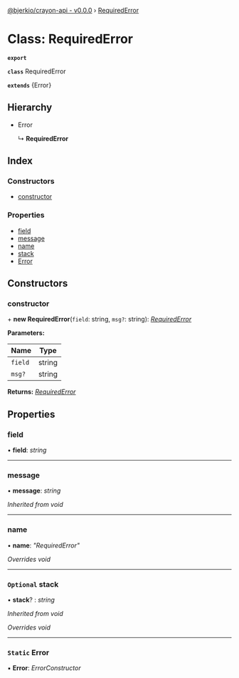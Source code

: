 [@bjerkio/crayon-api - v0.0.0](../README.md) › [RequiredError](requirederror.md)

# Class: RequiredError

**`export`** 

**`class`** RequiredError

**`extends`** {Error}

## Hierarchy

* Error

  ↳ **RequiredError**

## Index

### Constructors

* [constructor](requirederror.md#constructor)

### Properties

* [field](requirederror.md#field)
* [message](requirederror.md#message)
* [name](requirederror.md#name)
* [stack](requirederror.md#optional-stack)
* [Error](requirederror.md#static-error)

## Constructors

###  constructor

\+ **new RequiredError**(`field`: string, `msg?`: string): *[RequiredError](requirederror.md)*

**Parameters:**

Name | Type |
------ | ------ |
`field` | string |
`msg?` | string |

**Returns:** *[RequiredError](requirederror.md)*

## Properties

###  field

• **field**: *string*

___

###  message

• **message**: *string*

*Inherited from void*

___

###  name

• **name**: *"RequiredError"*

*Overrides void*

___

### `Optional` stack

• **stack**? : *string*

*Inherited from void*

*Overrides void*

___

### `Static` Error

▪ **Error**: *ErrorConstructor*

